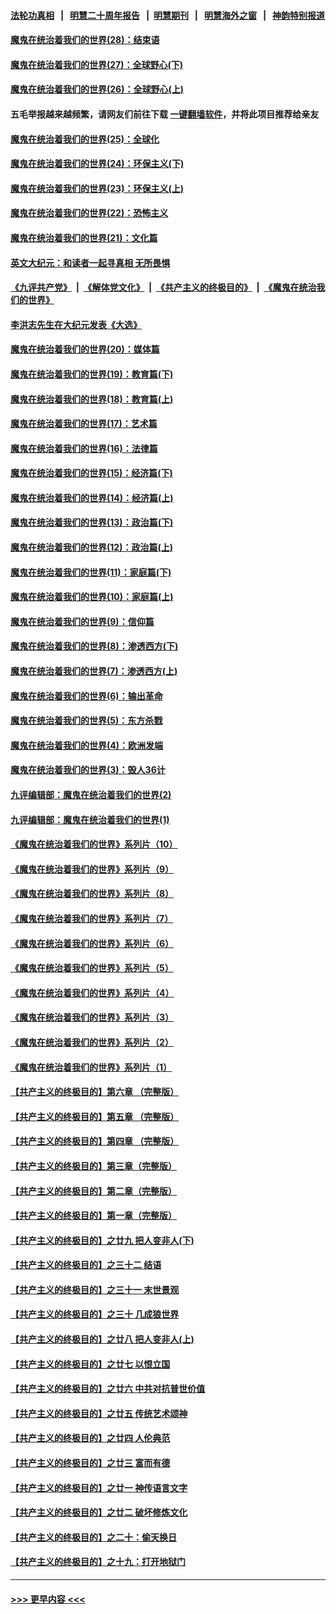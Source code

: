 #### [法轮功真相](https://github.com/gfw-breaker/truth/blob/master/README.md?t=0) &nbsp;&nbsp;|&nbsp;&nbsp; [明慧二十周年报告](https://github.com/gfw-breaker/mh-reports/blob/master/README.md?t=0) &nbsp;&nbsp;|&nbsp;&nbsp;[明慧期刊](https://github.com/gfw-breaker/mh-qikan) &nbsp;&nbsp;|&nbsp;&nbsp; [明慧海外之窗](https://github.com/gfw-breaker/mh-news/blob/master/README.md?t=0) &nbsp;&nbsp;|&nbsp;&nbsp; [神韵特别报道](https://github.com/gfw-breaker/mh-news/blob/master/shenyun.md?t=0)
#### [魔鬼在统治着我们的世界(28)：结束语](../pages/nsc422/n10936246.md?t=07161901) 
#### [魔鬼在统治着我们的世界(27)：全球野心(下)](../pages/nsc422/n10928319.md?t=07161901) 
#### [魔鬼在统治着我们的世界(26)：全球野心(上)](../pages/nsc422/n10900318.md?t=07161901) 
#### 五毛举报越来越频繁，请网友们前往下载 [一键翻墙软件](https://github.com/gfw-breaker/ssr-accounts)，并将此项目推荐给亲友
#### [魔鬼在统治着我们的世界(25)：全球化](../pages/nsc422/n10788205.md?t=07161901) 
#### [魔鬼在统治着我们的世界(24)：环保主义(下)](../pages/nsc422/n10695307.md?t=07161901) 
#### [魔鬼在统治着我们的世界(23)：环保主义(上)](../pages/nsc422/n10688613.md?t=07161901) 
#### [魔鬼在统治着我们的世界(22)：恐怖主义](../pages/nsc422/n10614727.md?t=07161901) 
#### [魔鬼在统治着我们的世界(21)：文化篇](../pages/nsc422/n10597706.md?t=07161901) 
#### [英文大纪元：和读者一起寻真相 无所畏惧](../pages/nsc422/n12542027.md?t=07161901) 
#### [《九评共产党》](https://github.com/begood0513/9ping.md/blob/master/README.md) &nbsp;|&nbsp; [《解体党文化》](../../../../jtdwh.md/blob/master/README.md)  &nbsp;|&nbsp; [《共产主义的终极目的》](../../../../gczydzjmd.md/blob/master/README.md) &nbsp;|&nbsp; [《魔鬼在统治我们的世界》](../../../../mgztzwmdsj.md/blob/master/README.md) 
#### [李洪志先生在大纪元发表《大选》](../pages/nsc422/n12534746.md?t=07161901) 
#### [魔鬼在统治着我们的世界(20)：媒体篇](../pages/nsc422/n10586579.md?t=07161901) 
#### [魔鬼在统治着我们的世界(19)：教育篇(下)](../pages/nsc422/n10564808.md?t=07161901) 
#### [魔鬼在统治着我们的世界(18)：教育篇(上)](../pages/nsc422/n10526970.md?t=07161901) 
#### [魔鬼在统治着我们的世界(17)：艺术篇](../pages/nsc422/n10499093.md?t=07161901) 
#### [魔鬼在统治着我们的世界(16)：法律篇](../pages/nsc422/n10485969.md?t=07161901) 
#### [魔鬼在统治着我们的世界(15)：经济篇(下)](../pages/nsc422/n10469975.md?t=07161901) 
#### [魔鬼在统治着我们的世界(14)：经济篇(上)](../pages/nsc422/n10457370.md?t=07161901) 
#### [魔鬼在统治着我们的世界(13)：政治篇(下)](../pages/nsc422/n10448270.md?t=07161901) 
#### [魔鬼在统治着我们的世界(12)：政治篇(上)](../pages/nsc422/n10444576.md?t=07161901) 
#### [魔鬼在统治着我们的世界(11)：家庭篇(下)](../pages/nsc422/n10440961.md?t=07161901) 
#### [魔鬼在统治着我们的世界(10)：家庭篇(上)](../pages/nsc422/n10435448.md?t=07161901) 
#### [魔鬼在统治着我们的世界(9)：信仰篇](../pages/nsc422/n10432159.md?t=07161901) 
#### [魔鬼在统治着我们的世界(8)：渗透西方(下)](../pages/nsc422/n10429603.md?t=07161901) 
#### [魔鬼在统治着我们的世界(7)：渗透西方(上)](../pages/nsc422/n10426013.md?t=07161901) 
#### [魔鬼在统治着我们的世界(6)：输出革命](../pages/nsc422/n10421536.md?t=07161901) 
#### [魔鬼在统治着我们的世界(5)：东方杀戮](../pages/nsc422/n10417707.md?t=07161901) 
#### [魔鬼在统治着我们的世界(4)：欧洲发端](../pages/nsc422/n10414890.md?t=07161901) 
#### [魔鬼在统治着我们的世界(3)：毁人36计](../pages/nsc422/n10411583.md?t=07161901) 
#### [九评编辑部：魔鬼在统治着我们的世界(2)](../pages/nsc422/n10410036.md?t=07161901) 
#### [九评编辑部：魔鬼在统治着我们的世界(1)](../pages/nsc422/n10406825.md?t=07161901) 
#### [《魔鬼在统治着我们的世界》系列片（10）](../pages/nsc422/n12292670.md?t=07161901) 
#### [《魔鬼在统治着我们的世界》系列片（9）](../pages/nsc422/n12290859.md?t=07161901) 
#### [《魔鬼在统治着我们的世界》系列片（8）](../pages/nsc422/n12287445.md?t=07161901) 
#### [《魔鬼在统治着我们的世界》系列片（7）](../pages/nsc422/n12283425.md?t=07161901) 
#### [《魔鬼在统治着我们的世界》系列片（6）](../pages/nsc422/n12282314.md?t=07161901) 
#### [《魔鬼在统治着我们的世界》系列片（5）](../pages/nsc422/n12281419.md?t=07161901) 
#### [《魔鬼在统治着我们的世界》系列片（4）](../pages/nsc422/n12274024.md?t=07161901) 
#### [《魔鬼在统治着我们的世界》系列片（3）](../pages/nsc422/n12271322.md?t=07161901) 
#### [《魔鬼在统治着我们的世界》系列片（2）](../pages/nsc422/n12269049.md?t=07161901) 
#### [《魔鬼在统治着我们的世界》系列片（1）](../pages/nsc422/n12267575.md?t=07161901) 
#### [【共产主义的终极目的】第六章 （完整版）](../pages/nsc422/n11428913.md?t=07161901) 
#### [【共产主义的终极目的】第五章 （完整版）](../pages/nsc422/n11428912.md?t=07161901) 
#### [【共产主义的终极目的】第四章 （完整版）](../pages/nsc422/n11428907.md?t=07161901) 
#### [【共产主义的终极目的】第三章（完整版）](../pages/nsc422/n11428848.md?t=07161901) 
#### [【共产主义的终极目的】第二章（完整版）](../pages/nsc422/n11428831.md?t=07161901) 
#### [【共产主义的终极目的】第一章（完整版）](../pages/nsc422/n11417651.md?t=07161901) 
#### [【共产主义的终极目的】之廿九 把人变非人(下)](../pages/nsc422/n11344140.md?t=07161901) 
#### [【共产主义的终极目的】之三十二 结语](../pages/nsc422/n11360535.md?t=07161901) 
#### [【共产主义的终极目的】之三十一 末世景观](../pages/nsc422/n11351129.md?t=07161901) 
#### [【共产主义的终极目的】之三十 几成狼世界](../pages/nsc422/n11348280.md?t=07161901) 
#### [【共产主义的终极目的】之廿八 把人变非人(上)](../pages/nsc422/n11340492.md?t=07161901) 
#### [【共产主义的终极目的】之廿七 以恨立国](../pages/nsc422/n11336944.md?t=07161901) 
#### [【共产主义的终极目的】之廿六 中共对抗普世价值](../pages/nsc422/n11324785.md?t=07161901) 
#### [【共产主义的终极目的】之廿五 传统艺术颂神](../pages/nsc422/n11296396.md?t=07161901) 
#### [【共产主义的终极目的】之廿四 人伦典范](../pages/nsc422/n11296397.md?t=07161901) 
#### [【共产主义的终极目的】之廿三 富而有德](../pages/nsc422/n11283598.md?t=07161901) 
#### [【共产主义的终极目的】之廿一 神传语言文字](../pages/nsc422/n11263265.md?t=07161901) 
#### [【共产主义的终极目的】之廿二 破坏修炼文化](../pages/nsc422/n11245728.md?t=07161901) 
#### [【共产主义的终极目的】之二十：偷天换日](../pages/nsc422/n11238846.md?t=07161901) 
#### [【共产主义的终极目的】之十九：打开地狱门](../pages/nsc422/n11206376.md?t=07161901) 

----
#### [ >>> 更早内容 <<< ](../indexes/nsc422-earlier.md)
